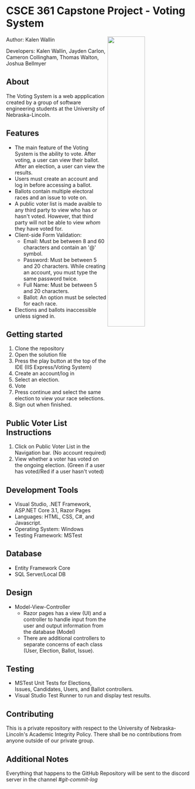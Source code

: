 # CSCE 361 Capstone Project - Voting System
<img align="right" src="https://i.imgur.com/qQfjxe2.png" width=45% height=45%>
Author: Kalen Wallin

Developers: Kalen Wallin, Jayden Carlon, Cameron Collingham, Thomas Walton, Joshua Bellmyer

## About
The Voting System is a web appplication created by a group of software engineering students at the University of Nebraska-Lincoln.

## Features
- The main feature of the Voting System is the ability to vote. After voting, a user can view their ballot. After an election, a user can view the results.
- Users must create an account and log in before accessing a ballot.
- Ballots contain multiple electoral races and an issue to vote on.
- A public voter list is made avaible to any third party to view who has or hasn't voted. However, that third party will not be able to view *whom* they have voted for.
- Client-side Form Validation:
  - Email: Must be between 8 and 60 characters and contain an '@' symbol.
  - Password: Must be between 5 and 20 characters. While creating an account, you must type the same password twice.
  - Full Name: Must be between 5 and 20 characters.
  - Ballot: An option must be selected for each race.
- Elections and ballots inaccessible unless signed in.

## Getting started
1. Clone the repository
2. Open the solution file
3. Press the play button at the top of the IDE (IIS Express/Voting System)
4. Create an account/log in
5. Select an election.
6. Vote
7. Press continue and select the same election to view your race selections.
8. Sign out when finished.

## Public Voter List Instructions
1. Click on Public Voter List in the Navigation bar. (No account required)
2. View whether a voter has voted on the ongoing election.
(Green if a user has voted/Red if a user hasn't voted)

## Development Tools
- Visual Studio, .NET Framework, ASP.NET Core 3.1, Razor Pages
- Languages: HTML, CSS, C#, and Javascript.
- Operating System: Windows
- Testing Framework: MSTest

## Database
- Entity Framework Core
- SQL Server/Local DB

## Design
- Model-View-Controller
  - Razor pages has a view (UI) and a controller to handle input from the user and output information from the database (Model)
  - There are additional controllers to separate concerns of each class (User, Election, Ballot, Issue).

## Testing
- MSTest Unit Tests for Elections, Issues, Candidates, Users, and Ballot controllers.
- Visual Studio Test Runner to run and display test results.

## Contributing
This is a private repository with respect to the University of Nebraska-Lincoln's Academic Integrity Policy. There shall be no contributions from anyone outside of our private group.

## Additional Notes
Everything that happens to the GitHub Repository will be sent to the discord server in the channel *#git-commit-log*

